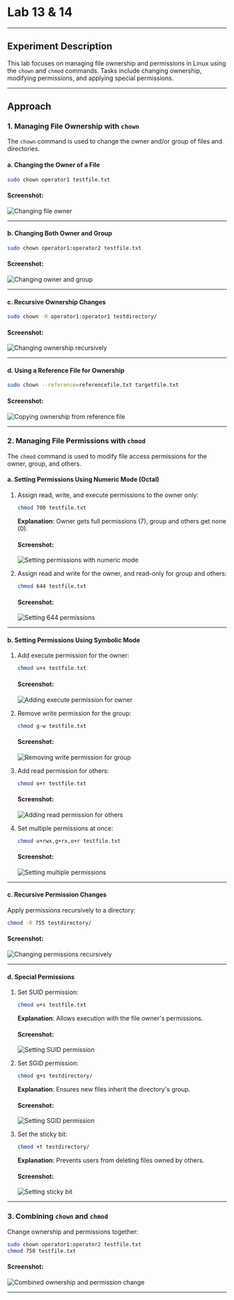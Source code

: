 # Lab 13 & 14

---

## Experiment Description
This lab focuses on managing file ownership and permissions in Linux using the `chown` and `chmod` commands. Tasks include changing ownership, modifying permissions, and applying special permissions.

---

## Approach

### 1. Managing File Ownership with `chown`
The `chown` command is used to change the owner and/or group of files and directories.

#### a. Changing the Owner of a File
```bash
sudo chown operator1 testfile.txt
```

#### Screenshot:
![Changing file owner](screenshots/chown_basic.png)

---

#### b. Changing Both Owner and Group
```bash
sudo chown operator1:operator2 testfile.txt
```

#### Screenshot:
![Changing owner and group](screenshots/chown_owner_group.png)

---

#### c. Recursive Ownership Changes
```bash
sudo chown -R operator1:operator1 testdirectory/
```

#### Screenshot:
![Changing ownership recursively](screenshots/chown_recursive.png)

---

#### d. Using a Reference File for Ownership
```bash
sudo chown --reference=referencefile.txt targetfile.txt
```

#### Screenshot:
![Copying ownership from reference file](screenshots/chown_reference.png)

---

### 2. Managing File Permissions with `chmod`
The `chmod` command is used to modify file access permissions for the owner, group, and others.

#### a. Setting Permissions Using Numeric Mode (Octal)
1. Assign read, write, and execute permissions to the owner only:
   ```bash
   chmod 700 testfile.txt
   ```
   **Explanation**: Owner gets full permissions (7), group and others get none (0).

   #### Screenshot:
   ![Setting permissions with numeric mode](screenshots/chmod_numeric.png)

2. Assign read and write for the owner, and read-only for group and others:
   ```bash
   chmod 644 testfile.txt
   ```

   #### Screenshot:
   ![Setting 644 permissions](screenshots/chmod_644.png)

---

#### b. Setting Permissions Using Symbolic Mode
1. Add execute permission for the owner:
   ```bash
   chmod u+x testfile.txt
   ```

   #### Screenshot:
   ![Adding execute permission for owner](screenshots/chmod_user_x.png)

2. Remove write permission for the group:
   ```bash
   chmod g-w testfile.txt
   ```

   #### Screenshot:
   ![Removing write permission for group](screenshots/chmod_group_w.png)

3. Add read permission for others:
   ```bash
   chmod o+r testfile.txt
   ```

   #### Screenshot:
   ![Adding read permission for others](screenshots/chmod_others_r.png)

4. Set multiple permissions at once:
   ```bash
   chmod u+rwx,g+rx,o+r testfile.txt
   ```

   #### Screenshot:
   ![Setting multiple permissions](screenshots/chmod_multiple.png)

---

#### c. Recursive Permission Changes
Apply permissions recursively to a directory:
```bash
chmod -R 755 testdirectory/
```

#### Screenshot:
![Changing permissions recursively](screenshots/chmod_recursive.png)

---

#### d. Special Permissions
1. Set SUID permission:
   ```bash
   chmod u+s testfile.txt
   ```
   **Explanation**: Allows execution with the file owner's permissions.

   #### Screenshot:
   ![Setting SUID permission](screenshots/chmod_suid.png)

2. Set SGID permission:
   ```bash
   chmod g+s testdirectory/
   ```
   **Explanation**: Ensures new files inherit the directory's group.

   #### Screenshot:
   ![Setting SGID permission](screenshots/chmod_sgid.png)

3. Set the sticky bit:
   ```bash
   chmod +t testdirectory/
   ```
   **Explanation**: Prevents users from deleting files owned by others.

   #### Screenshot:
   ![Setting sticky bit](screenshots/chmod_sticky.png)

---

### 3. Combining `chown` and `chmod`
Change ownership and permissions together:
```bash
sudo chown operator1:operator2 testfile.txt
chmod 750 testfile.txt
```

#### Screenshot:
![Combined ownership and permission change](screenshots/chown_chmod_combined.png)

---

